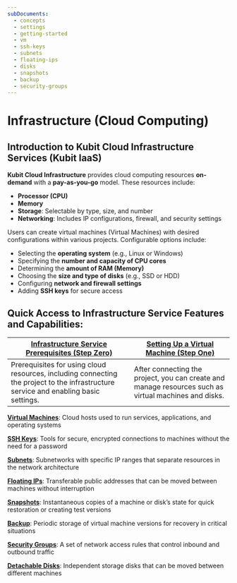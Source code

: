 ```yaml
---
subDocuments:
  - concepts
  - settings
  - getting-started
  - vm
  - ssh-keys
  - subnets
  - floating-ips
  - disks
  - snapshots
  - backup
  - security-groups
---
```


# Infrastructure (Cloud Computing)

## Introduction to Kubit Cloud Infrastructure Services (Kubit IaaS)

**Kubit Cloud Infrastructure** provides cloud computing resources **on-demand** with a **pay-as-you-go** model. These resources include:

- **Processor (CPU)**
- **Memory**
- **Storage**: Selectable by type, size, and number
- **Networking**: Includes IP configurations, firewall, and security settings

Users can create virtual machines (Virtual Machines) with desired configurations within various projects. Configurable options include:

- Selecting the **operating system** (e.g., Linux or Windows)
- Specifying the **number and capacity of CPU cores**
- Determining the **amount of RAM (Memory)**
- Choosing the **size and type of disks** (e.g., SSD or HDD)
- Configuring **network and firewall settings**
- Adding **SSH keys** for secure access

## Quick Access to Infrastructure Service Features and Capabilities:

| [Infrastructure Service Prerequisites (Step Zero)](settings)                                                                         | [Setting Up a Virtual Machine (Step One)](getting-started)                                            |
| ------------------------------------------------------------------------------------------------------------------------------------ | ----------------------------------------------------------------------------------------------------- |
| Prerequisites for using cloud resources, including connecting the project to the infrastructure service and enabling basic settings. | After connecting the project, you can create and manage resources such as virtual machines and disks. |

[**Virtual Machines**](vm): Cloud hosts used to run services, applications, and operating systems

[**SSH Keys**](ssh-keys): Tools for secure, encrypted connections to machines without the need for a password

[**Subnets**](subnets): Subnetworks with specific IP ranges that separate resources in the network architecture

[**Floating IPs**](floating-ips): Transferable public addresses that can be moved between machines without interruption

[**Snapshots**](snapshots): Instantaneous copies of a machine or disk’s state for quick restoration or creating test versions

[**Backup**](backup): Periodic storage of virtual machine versions for recovery in critical situations

[**Security Groups**](security-groups): A set of network access rules that control inbound and outbound traffic

[**Detachable Disks**](disks): Independent storage disks that can be moved between different machines
